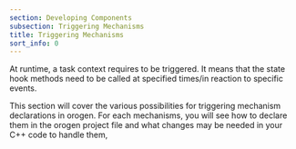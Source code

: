 ```yaml
---
section: Developing Components
subsection: Triggering Mechanisms
title: Triggering Mechanisms
sort_info: 0
---
```


At runtime, a task context requires to be triggered. It means that the state
hook methods need to be called at specified times/in reaction to specific
events.

This section will cover the various possibilities for triggering mechanism
declarations in orogen. For each mechanisms, you will see how to declare them in
the orogen project file and what changes may be needed in your C++ code to
handle them,

